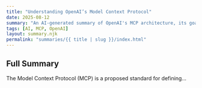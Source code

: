 ```yaml
---
title: "Understanding OpenAI’s Model Context Protocol"
date: 2025-08-12
summary: "An AI-generated summary of OpenAI's MCP architecture, its goals, and implications for agent coordination."
tags: [AI, MCP, OpenAI]
layout: summary.njk
permalink: "summaries/{{ title | slug }}/index.html"
---
```

## Full Summary

The Model Context Protocol (MCP) is a proposed standard for defining...
